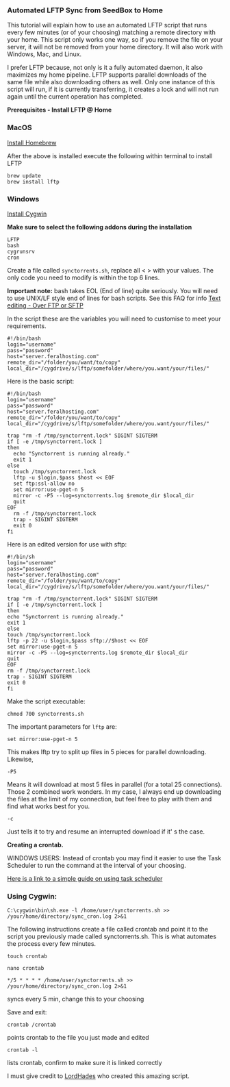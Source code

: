 ### Automated LFTP Sync from SeedBox to Home

This tutorial will explain how to use an automated LFTP script that runs every few minutes (or of your choosing) matching a remote directory with your home.  This script only works one way, so if you remove the file on your server, it will not be removed from your home directory.  It will also work with Windows, Mac, and Linux.

I prefer LFTP because, not only is it a fully automated daemon, it also maximizes my home pipeline. LFTP supports parallel downloads of the same file while also downloading others as well. Only one instance of this script will run, if it is currently transferring, it creates a lock and will not run again until the current operation has completed.

**Prerequisites - Install LFTP @ Home**

### MacOS

[Install Homebrew](https://www.feralhosting.com/faq/view?question=262)

After the above is installed execute the following within terminal to install LFTP

~~~
brew update
brew install lftp
~~~

### Windows

[Install Cygwin](https://www.feralhosting.com/faq/view?question=235)

**Make sure to select the following addons during the installation**

~~~
LFTP
bash
cygrunsrv
cron
~~~

Create a file called `synctorrents.sh`, replace all < > with your values.  The only code you need to modify is within the top 6 lines.

**Important note:** bash takes EOL (End of line) quite seriously. You will need to use UNIX/LF style end of lines for bash scripts. See this FAQ for info [Text editing - Over FTP or SFTP](https://www.feralhosting.com/faq/view?question=219)

In the script these are the variables you will need to customise to meet your requirements.

~~~
#!/bin/bash
login="username"
pass="password"
host="server.feralhosting.com"
remote_dir="/folder/you/want/to/copy"
local_dir="/cygdrive/s/lftp/somefolder/where/you.want/your/files/"
~~~

Here is the basic script:

~~~
#!/bin/bash
login="username"
pass="password"
host="server.feralhosting.com"
remote_dir="/folder/you/want/to/copy"
local_dir="/cygdrive/s/lftp/somefolder/where/you.want/your/files/"
 
trap "rm -f /tmp/synctorrent.lock" SIGINT SIGTERM
if [ -e /tmp/synctorrent.lock ]
then
  echo "Synctorrent is running already."
  exit 1
else
  touch /tmp/synctorrent.lock
  lftp -u $login,$pass $host << EOF
  set ftp:ssl-allow no
  set mirror:use-pget-n 5
  mirror -c -P5 --log=synctorrents.log $remote_dir $local_dir
  quit
EOF
  rm -f /tmp/synctorrent.lock
  trap - SIGINT SIGTERM
  exit 0
fi
~~~

Here is an edited version for use with sftp:

~~~
#!/bin/sh
login="username"
pass="password"
host="server.feralhosting.com"
remote_dir="/folder/you/want/to/copy"
local_dir="/cygdrive/s/lftp/somefolder/where/you.want/your/files/"

trap "rm -f /tmp/synctorrent.lock" SIGINT SIGTERM
if [ -e /tmp/synctorrent.lock ]
then
echo "Synctorrent is running already."
exit 1
else
touch /tmp/synctorrent.lock
lftp -p 22 -u $login,$pass sftp://$host << EOF
set mirror:use-pget-n 5
mirror -c -P5 --log=synctorrents.log $remote_dir $local_dir
quit
EOF
rm -f /tmp/synctorrent.lock
trap - SIGINT SIGTERM
exit 0
fi
~~~

Make the script executable:

~~~
chmod 700 synctorrents.sh
~~~

The important parameters for `lftp` are:

~~~
set mirror:use-pget-n 5
~~~

This makes lftp try to split up files in 5 pieces for parallel downloading. Likewise,

~~~
-P5
~~~

 
Means it will download at most 5 files in parallel (for a total 25 connections). Those 2 combined work wonders. In my case, I always end up downloading the files at the limit of my connection, but feel free to play with them and find what works best for you.

~~~
-c
~~~

Just tells it to try and resume an interrupted download if it' s the case.

**Creating a crontab.** 

WINDOWS USERS: Instead of crontab you may find it easier 
to use the Task Scheduler to run the command at the interval of your choosing.

[Here is a link to a simple guide on using task scheduler](http://www.makeuseof.com/tag/how-to-automate-windows-programs-on-a-schedule/)

### Using Cygwin:

~~~
C:\cygwin\bin\sh.exe -l /home/user/synctorrents.sh >> /your/home/directory/sync_cron.log 2>&1
~~~

The following instructions create a file called crontab and point it to the script you previously made called synctorrents.sh.  This is what automates the process every few minutes.

~~~
touch crontab
~~~

~~~
nano crontab
~~~

~~~
*/5 * * * * /home/user/synctorrents.sh >> /your/home/directory/sync_cron.log 2>&1
~~~

syncs every 5 min, change this to your choosing

Save and exit:

~~~
crontab /crontab
~~~

points crontab to the file you just made and edited

~~~
crontab -l
~~~

lists crontab, confirm to make sure it is linked correctly

I must give credit to [LordHades](http://www.torrent-invites.com/seedbox-tutorials/132965-tutorial-auto-sync-seedbox-home-linux-mac-machine-lftp-shell-script.html) who created this amazing script.



